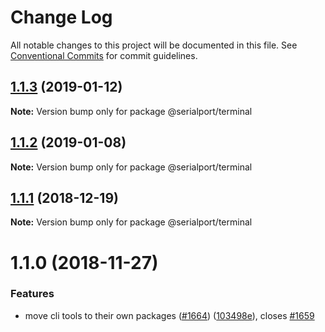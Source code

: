 # Change Log

All notable changes to this project will be documented in this file.
See [Conventional Commits](https://conventionalcommits.org) for commit guidelines.

## [1.1.3](https://github.com/node-serialport/node-serialport/compare/@serialport/terminal@1.1.2...@serialport/terminal@1.1.3) (2019-01-12)

**Note:** Version bump only for package @serialport/terminal





## [1.1.2](https://github.com/node-serialport/node-serialport/compare/@serialport/terminal@1.1.1...@serialport/terminal@1.1.2) (2019-01-08)

**Note:** Version bump only for package @serialport/terminal





## [1.1.1](https://github.com/node-serialport/node-serialport/compare/@serialport/terminal@1.1.0...@serialport/terminal@1.1.1) (2018-12-19)

**Note:** Version bump only for package @serialport/terminal





# 1.1.0 (2018-11-27)


### Features

* move cli tools to their own packages ([#1664](https://github.com/node-serialport/node-serialport/issues/1664)) ([103498e](https://github.com/node-serialport/node-serialport/commit/103498e)), closes [#1659](https://github.com/node-serialport/node-serialport/issues/1659)
